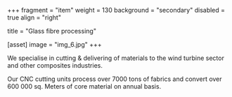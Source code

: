 +++
fragment = "item"
weight = 130
background = "secondary"
disabled = true
align = "right"

title = "Glass fibre processing"

[asset]
    image = "img_6.jpg"
+++

We specialise in cutting & delivering of materials to the wind turbine sector and other composites industries.

Our CNC cutting units process over 7000 tons of fabrics and convert over 600 000 sq. Meters of core material on annual basis.
